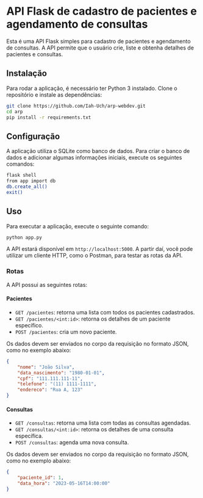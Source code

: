 # API Flask de cadastro de pacientes e agendamento de consultas

Esta é uma API Flask simples para cadastro de pacientes e agendamento de consultas. A API permite que o usuário crie, liste e obtenha detalhes de pacientes e consultas.

## Instalação

Para rodar a aplicação, é necessário ter Python 3 instalado. Clone o repositório e instale as dependências:

```bash
git clone https://github.com/Iah-Uch/arp-webdev.git
cd arp
pip install -r requirements.txt
```

## Configuração

A aplicação utiliza o SQLite como banco de dados. Para criar o banco de dados e adicionar algumas informações iniciais, execute os seguintes comandos:

```bash
flask shell
from app import db
db.create_all()
exit()
```

## Uso

Para executar a aplicação, execute o seguinte comando:

```bash
python app.py
```

A API estará disponível em `http://localhost:5000`. A partir daí, você pode utilizar um cliente HTTP, como o Postman, para testar as rotas da API.

### Rotas

A API possui as seguintes rotas:

#### Pacientes

- `GET /pacientes`: retorna uma lista com todos os pacientes cadastrados.
- `GET /pacientes/<int:id>`: retorna os detalhes de um paciente específico.
- `POST /pacientes`: cria um novo paciente.

Os dados devem ser enviados no corpo da requisição no formato JSON, como no exemplo abaixo:

```json
{
    "nome": "João Silva",
    "data_nascimento": "1980-01-01",
    "cpf": "111.111.111-11",
    "telefone": "(11) 1111-1111",
    "endereco": "Rua A, 123"
}
```

#### Consultas

- `GET /consultas`: retorna uma lista com todas as consultas agendadas.
- `GET /consultas/<int:id>`: retorna os detalhes de uma consulta específica.
- `POST /consultas`: agenda uma nova consulta.

Os dados devem ser enviados no corpo da requisição no formato JSON, como no exemplo abaixo:

```json
{
    "paciente_id": 1,
    "data_hora": "2023-05-16T14:00:00"
}
```